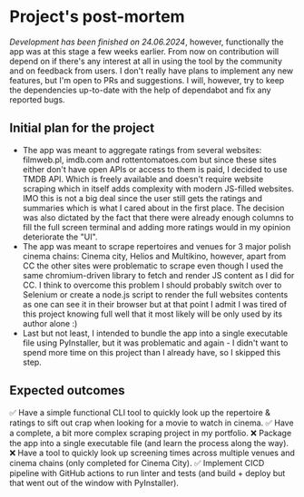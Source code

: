# Project's post-mortem

_Development has been finished on 24.06.2024_, however, functionally the app was
at this stage a few weeks earlier. From now on contribution will depend on if
there's any interest at all in using the tool by the community and on feedback
from users. I don't really have plans to implement any new features, but I'm
open to PRs and suggestions. I will, however, try to keep the dependencies
up-to-date with the help of dependabot and fix any reported bugs.

## Initial plan for the project

- The app was meant to aggregate ratings from several websites: filmweb.pl,
  imdb.com and rottentomatoes.com but since these sites either don't have open
  APIs or access to them is paid, I decided to use TMDB API. Which is freely
  available and doesn't require website scraping which in itself adds complexity
  with modern JS-filled websites. IMO this is not a big deal since the user
  still gets the ratings and summaries which is what I cared about in the first
  place. The decision was also dictated by the fact that there were already
  enough columns to fill the full screen terminal and adding more ratings would
  in my opinion deteriorate the "UI".
- The app was meant to scrape repertoires
  and venues for 3 major polish cinema chains: Cinema city, Helios and
  Multikino, however, apart from CC the other sites were problematic to scrape
  even though I used the same chromium-driven library to fetch and render JS
  content as I did for CC. I think to overcome this problem I should probably
  switch over to Selenium or create a node.js script to render the full websites
  contents as one can see it in their browser but at that point I admit I was
  tired of this project knowing full well that it most likely will be only used
  by its author alone :)
- Last but not least, I intended to bundle the app into a single executable file
  using PyInstaller, but it was problematic and again - I didn't want to spend
  more time on this project than I already have, so I skipped this step.

## Expected outcomes

:white_check_mark: Have a simple functional CLI tool to quickly look up the
repertoire & ratings to sift out crap when looking for a movie to watch in
cinema.
:white_check_mark: Have a complete, a bit more complex scraping project in my
portfolio.
:x: Package the app into a single executable file (and learn the process along
the way).
:x: Have a tool to quickly look up screening times across multiple venues and
cinema chains (only completed for Cinema City).
:white_check_mark: Implement CICD pipeline with GitHub actions to run linter and
tests (and build + deploy but that went out of the window with PyInstaller).
